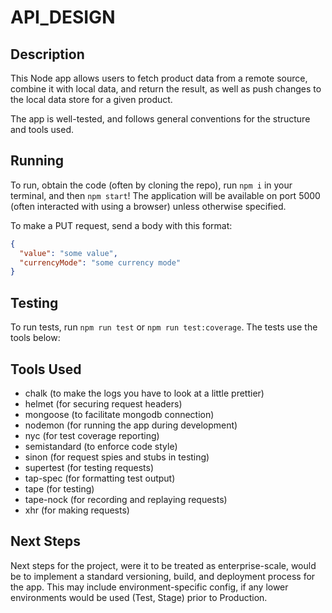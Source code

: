 # API_DESIGN

## Description

This Node app allows users to fetch product data from a remote source, combine it with local data,
and return the result, as well as push changes to the local data store for a given product.

The app is well-tested, and follows general conventions for the structure and tools used.

## Running

To run, obtain the code (often by cloning the repo), run `npm i` in your terminal, and then `npm start`!
The application will be available on port 5000 (often interacted with using a browser) unless otherwise specified.

To make a PUT request, send a body with this format:
```json
{
  "value": "some value",
  "currencyMode": "some currency mode"
}
```

## Testing

To run tests, run `npm run test` or `npm run test:coverage`.
The tests use the tools below:

## Tools Used

* chalk (to make the logs you have to look at a little prettier)
* helmet (for securing request headers)
* mongoose (to facilitate mongodb connection)
* nodemon (for running the app during development)
* nyc (for test coverage reporting)
* semistandard (to enforce code style)
* sinon (for request spies and stubs in testing)
* supertest (for testing requests)
* tap-spec (for formatting test output)
* tape (for testing)
* tape-nock (for recording and replaying requests)
* xhr (for making requests)

## Next Steps

<aside class="notice">
Next steps for the project, were it to be treated as enterprise-scale, would be to implement a standard versioning,
build, and deployment process for the app. This may include environment-specific config, if any lower environments
would be used (Test, Stage) prior to Production.
</aside>

